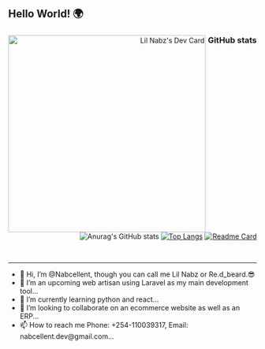 ## Hello World! 🌍

<div align="right">
	<a href="https://app.daily.dev/lil_nabz"><img align="left" src="https://api.daily.dev/devcards/1722ea200d35485c8ad25b5c73ca23d7.png?r=5x2" width="400" alt="Lil Nabz's Dev Card"/></a>

### GitHub stats
![Anurag's GitHub stats](https://github-readme-stats.vercel.app/api?username=nabcellent&show_icons=true&theme=radical) 
[![Top Langs](https://github-readme-stats.vercel.app/api/top-langs/?username=nabcellent&langs_count=5&layout=compact&theme=shades-of-purple)](https://github.com/anuraghazra/github-readme-stats)
	[![Readme Card](https://github-readme-stats.vercel.app/api/pin/?username=nabcellent&repo=nabcellent&theme=radical)](https://github.com/anuraghazra/github-readme-stats)


	
	
</div>
<br/>
<hr>
<ul>
	<li>   👋 Hi, I’m @Nabcellent, though you can call me Lil Nabz or Re.d_beard.😎</li>
<li>    👀 I’m an upcoming web artisan using Laravel as my main development tool...</li>
<li>    🌱 I’m currently learning python and react...</li>
<li>    💞️ I’m looking to collaborate on an ecommerce website as well as an ERP...</li>
<li>   📫 How to reach me Phone: +254-110039317, Email: nabcellent.dev@gmail.com...</li>
<ul/>




<!---
Nabcellent/Nabcellent is a ✨ special ✨ repository because its `README.md` (this file) appears on your GitHub profile.
You can click the Preview link to take a look at your changes.
--->
